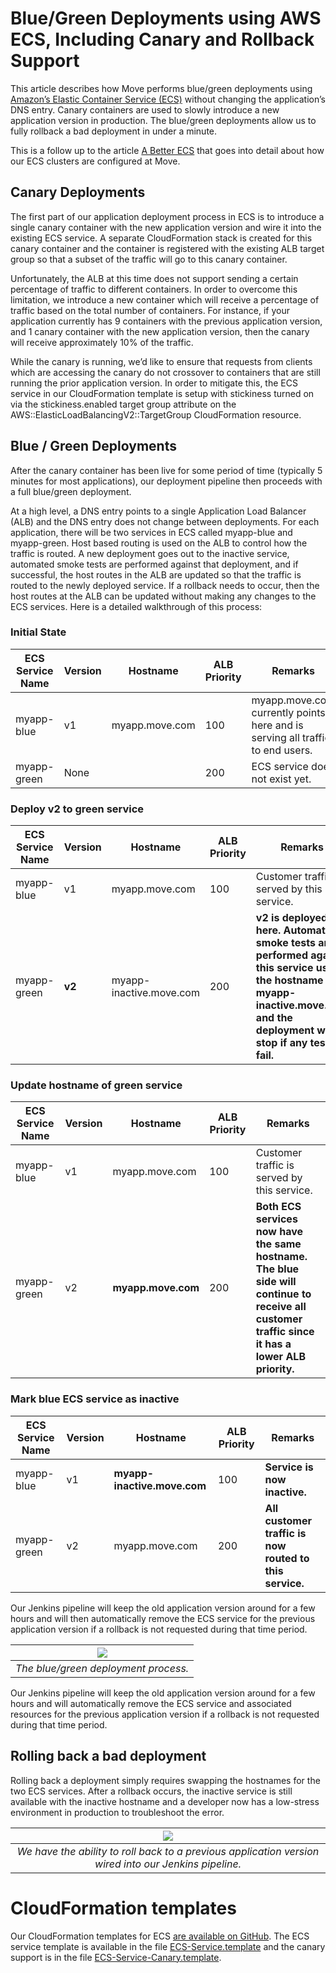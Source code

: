 # Blue/Green Deployments using AWS ECS, Including Canary and Rollback Support

This article describes how Move performs blue/green deployments using
[Amazon’s Elastic Container Service (ECS)](https://aws.amazon.com/ecs/) without changing the
application’s DNS entry. Canary containers are used to slowly introduce a new application
version in production. The blue/green deployments allow us to fully rollback a bad deployment
in under a minute.

This is a follow up to the article [A Better ECS](https://techblog.realtor.com/a-better-ecs/) that
goes into detail about how our ECS clusters are configured at Move.

## Canary Deployments

The first part of our application deployment process in ECS is to introduce a single canary
container with the new application version and wire it into the existing ECS service. A separate
CloudFormation stack is created for this canary container and the container is registered with
the existing ALB target group so that a subset of the traffic will go to this canary container.

Unfortunately, the ALB at this time does not support sending a certain percentage of traffic to
different containers. In order to overcome this limitation, we introduce a new container which
will receive a percentage of traffic based on the total number of containers.  For instance, if
your application currently has 9 containers with the previous application version, and 1 canary
container with the new application version, then the canary will receive approximately 10% of
the traffic.

While the canary is running, we’d like to ensure that requests from clients which are accessing
the canary do not crossover to containers that are still running the prior application version.
In order to mitigate this, the ECS service in our CloudFormation template is setup with
stickiness turned on via the stickiness.enabled target group attribute on the
AWS::ElasticLoadBalancingV2::TargetGroup CloudFormation resource.

## Blue / Green Deployments

After the canary container has been live for some period of time (typically 5 minutes for most
applications), our deployment pipeline then proceeds with a full blue/green deployment.

At a high level, a DNS entry points to a single Application Load Balancer (ALB) and the DNS entry
does not change between deployments. For each application, there will be two services in ECS
called myapp-blue and myapp-green. Host based routing is used on the ALB to control how the
traffic is routed. A new deployment goes out to the inactive service, automated smoke tests are
performed against that deployment, and if successful, the host routes in the ALB are updated so
that the traffic is routed to the newly deployed service. If a rollback needs to occur, then the
host routes at the ALB can be updated without making any changes to the ECS services. Here is a
detailed walkthrough of this process:

### Initial State

ECS Service Name     | Version | Hostname                | ALB Priority | Remarks
---------------------|---------|-------------------------|--------------|--------
myapp-blue           | v1      | myapp.move.com          |          100 | myapp.move.com currently points here and is serving all traffic to end users.
myapp-green          | None    |                         |          200 | ECS service does not exist yet.

### Deploy v2 to green service

ECS Service Name     | Version | Hostname                | ALB Priority | Remarks
---------------------|---------|-------------------------|--------------|--------
myapp-blue           | v1      | myapp.move.com          |          100 | Customer traffic is served by this service.
myapp-green          | **v2**  | myapp-inactive.move.com |          200 | **v2 is deployed here. Automated smoke tests are performed against this service using the hostname myapp-inactive.move.com and the deployment will stop if any tests fail.**

### Update hostname of green service

ECS Service Name     | Version | Hostname                | ALB Priority | Remarks
---------------------|---------|-------------------------|--------------|--------
myapp-blue           | v1      | myapp.move.com          |          100 | Customer traffic is served by this service.
myapp-green          | v2      | **myapp.move.com**      |          200 | **Both ECS services now have the same hostname. The blue side will continue to receive all customer traffic since it has a lower ALB priority.**

### Mark blue ECS service as inactive

ECS Service Name     | Version | Hostname                    | ALB Priority | Remarks
---------------------|---------|-----------------------------|--------------|--------
myapp-blue           | v1      | **myapp-inactive.move.com** |          100 | **Service is now inactive.**
myapp-green          | v2      | myapp.move.com              |          200 | **All customer traffic is now routed to this service.**

Our Jenkins pipeline will keep the old application version around for a few hours and will then
automatically remove the ECS service for the previous application version if a rollback is not
requested during that time period.

| ![](images/ecs-blue-green-deployment.gif?raw=1) |
|:--:|
| *The blue/green deployment process.* |

Our Jenkins pipeline will keep the old application version around for a few hours and will
automatically remove the ECS service and associated resources for the previous application version
if a rollback is not requested during that time period.

## Rolling back a bad deployment

Rolling back a deployment simply requires swapping the hostnames for the two ECS services. After a
rollback occurs, the inactive service is still available with the inactive hostname and a developer
now has a low-stress environment in production to troubleshoot the error.

| ![](images/jenkins-ecs-rollback.jpg?raw=1) |
|:--:|
| *We have the ability to roll back to a previous application version wired into our Jenkins pipeline.* |

# CloudFormation templates

Our CloudFormation templates for ECS
[are available on GitHub](https://github.com/MoveInc/ecs-cloudformation-templates). The ECS service
template is available in the file
[ECS-Service.template](https://github.com/MoveInc/ecs-cloudformation-templates/blob/master/ECS-Service.template)
and the canary support is in the file
[ECS-Service-Canary.template](https://github.com/MoveInc/ecs-cloudformation-templates/blob/master/ECS-Service-Canary.template).
